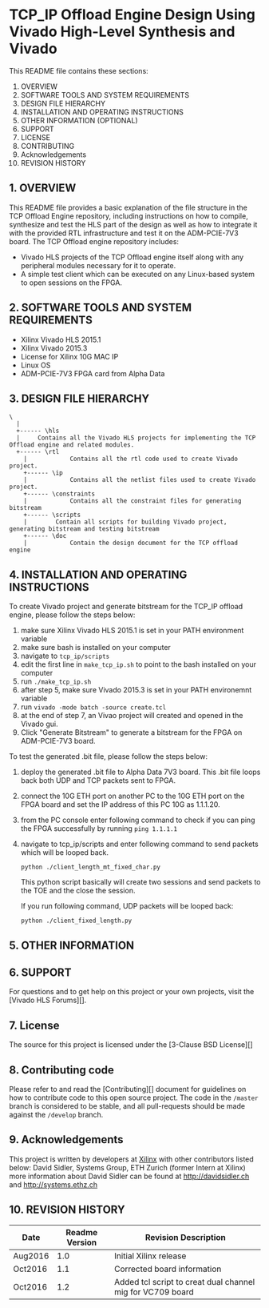 
TCP_IP Offload Engine Design Using Vivado High-Level Synthesis and Vivado
======================================

This README file contains these sections:

1. OVERVIEW
2. SOFTWARE TOOLS AND SYSTEM REQUIREMENTS
3. DESIGN FILE HIERARCHY
4. INSTALLATION AND OPERATING INSTRUCTIONS
5. OTHER INFORMATION (OPTIONAL)
6. SUPPORT
7. LICENSE
8. CONTRIBUTING
9. Acknowledgements
10. REVISION HISTORY

## 1. OVERVIEW

This README file provides a basic explanation of the file structure in the TCP Offload Engine repository, including instructions on how to compile, synthesize and test the HLS part of the design as well as how to integrate it with the provided RTL infrastructure and test it on the ADM-PCIE-7V3 board. The TCP Offload engine repository includes:

- Vivado HLS projects of the TCP Offload engine itself along with any peripheral modules necessary for it to operate.
- A simple test client which can be executed on any Linux-based system to open sessions on the FPGA.

## 2. SOFTWARE TOOLS AND SYSTEM REQUIREMENTS
* Xilinx Vivado HLS 2015.1
* Xilinx Vivado 2015.3
* License for Xilinx 10G MAC IP
* Linux OS
* ADM-PCIE-7V3 FPGA card from Alpha Data

## 3. DESIGN FILE HIERARCHY 

   ```text
   \
     | 
     +------ \hls
     |     Contains all the Vivado HLS projects for implementing the TCP Offload engine and related modules.
     +------ \rtl
	   |			Contains all the rtl code used to create Vivado project.
	   +------ \ip
	   |			Contains all the netlist files used to create Vivado project.
	   +------ \constraints
	   |			Contains all the constraint files for generating bitstream
	   +------ \scripts
	   | 		Contain all scripts for building Vivado project, generating bitstream and testing bitstream
	   +------ \doc
	   |			Contain the design document for the TCP offload engine
   ```

## 4. INSTALLATION AND OPERATING INSTRUCTIONS

To create Vivado project and generate bitstream for the TCP_IP offload engine, please follow the steps below:

1. make sure Xilinx Vivado HLS 2015.1 is set in your PATH environment variable
2. make sure bash is installed on your computer
3. navigate to `tcp_ip/scripts`
4. edit the first line in `make_tcp_ip.sh` to point to the bash installed on your computer
5. run `./make_tcp_ip.sh`
6. after step 5, make sure Vivado 2015.3 is set in your PATH environemnt variable
7. run `vivado -mode batch -source create.tcl`
8. at the end of step 7, an Vivao project will created and opened in the Vivado gui.
9. Click "Generate Bitstream" to generate a bitstream for the FPGA on ADM-PCIE-7V3 board.

To test the generated .bit file, please follow the steps below:

1. deploy the generated .bit file to Alpha Data 7V3 board. This .bit file loops back both UDP and TCP packets sent to FPGA.
2. connect the 10G ETH port on another PC to the 10G ETH port on the FPGA board	and set the IP address of this PC 10G as 1.1.1.20.
3. from the PC console enter following command to check if you can ping the FPGA successfully by running `ping 1.1.1.1`
4. navigate to  tcp_ip/scripts and enter following command to send packets which will be looped back.
   ```shell
   python ./client_length_mt_fixed_char.py
   ```

   This python script basically will create two sessions and send packets to the TOE and the close the session.
   
   If you run following command, UDP packets will be looped back:
   
   ```shell
   python ./client_fixed_length.py
   ```

## 5. OTHER INFORMATION


## 6. SUPPORT
For questions and to get help on this project or your own projects, visit the [Vivado HLS Forums][]. 

## 7. License
The source for this project is licensed under the [3-Clause BSD License][]

## 8. Contributing code
Please refer to and read the [Contributing][] document for guidelines on how to contribute code to this open source project. The code in the `/master` branch is considered to be stable, and all pull-requests should be made against the `/develop` branch.

## 9. Acknowledgements
This project is written by developers at [Xilinx](http://www.xilinx.com/) with other contributors listed below:
David Sidler, Systems Group, ETH Zurich (former Intern at Xilinx)
more information about David Sidler can be found at http://davidsidler.ch and http://systems.ethz.ch


## 10. REVISION HISTORY

| Date    | Readme Version | Revision Description                                       |
|---------|----------------|------------------------------------------------------------|
| Aug2016 |            1.0 | Initial Xilinx release                                     |
| Oct2016 |            1.1 | Corrected board information                                |
| Oct2016 |            1.2 | Added tcl script to creat dual channel mig for VC709 board |
